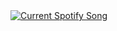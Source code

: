 <a href="https://github.com/tthn0/Spotify-Readme">
  <img src="https://spotify-readme-liard-eight.vercel.app/api" alt="Current Spotify Song">
</a>
